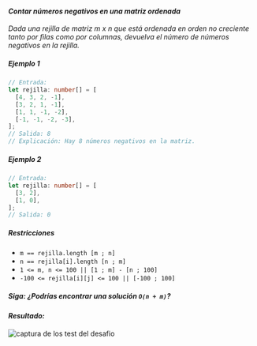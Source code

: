 #### _Contar números negativos en una matriz ordenada_

_Dada una rejilla de matriz m x n que está ordenada en orden no creciente tanto por filas como por columnas, devuelva el número de números negativos en la rejilla._

##### _Ejemplo 1_

```typescript
// Entrada:
let rejilla: number[] = [
  [4, 3, 2, -1],
  [3, 2, 1, -1],
  [1, 1, -1, -2],
  [-1, -1, -2, -3],
];
// Salida: 8
// Explicación: Hay 8 números negativos en la matriz.
```

##### _Ejemplo 2_

```typescript
// Entrada:
let rejilla: number[] = [
  [3, 2],
  [1, 0],
];
// Salida: 0
```

##### _Restricciones_

- `m == rejilla.length [m ; n]`
- `n == rejilla[i].length [n ; m]`
- `1 <= m, n <= 100 || [1 ; m] - [n ; 100]`
- `-100 <= rejilla[i][j] <= 100 || [-100 ; 100]`

##### _Siga: ¿Podrías encontrar una solución `O(n + m)`?_


#### _Resultado:_
![captura de los test del desafio](https://github.com/jean-carlos-19/leetcode/blob/master/captura/challengue-8-1.png)
